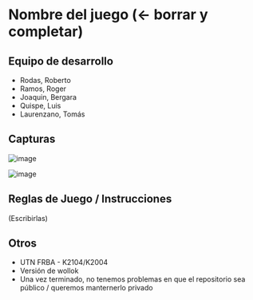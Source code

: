 # Nombre del juego (<- borrar y completar)

## Equipo de desarrollo

- Rodas, Roberto
- Ramos, Roger
- Joaquin, Bergara
- Quispe, Luis
- Laurenzano, Tomás

## Capturas
![image](https://github.com/pdepjm/2023-o-tpi-game-hobbits/assets/106634583/af4de4a3-ff5b-44a2-b996-01cb310a8922)


![image](https://github.com/pdepjm/2023-o-tpi-game-hobbits/assets/106634583/a39e4603-c4de-4883-a479-e15e85fdca71)

## Reglas de Juego / Instrucciones

(Escribirlas)


## Otros

- UTN FRBA - K2104/K2004
- Versión de wollok 
- Una vez terminado, no tenemos problemas en que el repositorio sea público / queremos manternerlo privado
